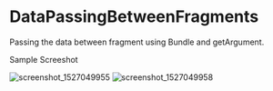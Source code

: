 # DataPassingBetweenFragments
Passing the data between fragment using Bundle and getArgument.

Sample Screeshot


![screenshot_1527049955](https://user-images.githubusercontent.com/30308568/40403653-cbab29d8-5e70-11e8-8247-36f6d1b6577c.png)
![screenshot_1527049958](https://user-images.githubusercontent.com/30308568/40403654-cbf9ff4a-5e70-11e8-9882-3816e101ea6d.png)

